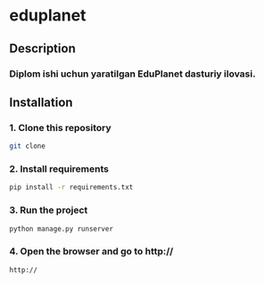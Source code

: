 # eduplanet

## Description
### Diplom ishi uchun yaratilgan EduPlanet dasturiy ilovasi.


## Installation
### 1. Clone this repository
```bash
git clone
```
### 2. Install requirements
```bash
pip install -r requirements.txt
```
### 3. Run the project
```bash
python manage.py runserver
```
### 4. Open the browser and go to http://
```
http://
```
